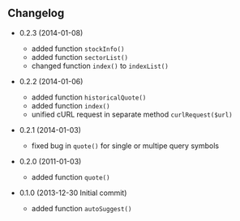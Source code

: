 Changelog
---------
- 0.2.3 (2014-01-08)

   * added function `stockInfo()`
   * added function `sectorList()`
   * changed function `index()` to `indexList()`
   
- 0.2.2 (2014-01-06)

   * added function `historicalQuote()`
   * added function `index()`
   * unified cURL request in separate method `curlRequest($url)`

- 0.2.1 (2014-01-03)

   * fixed bug in `quote()` for single or multipe query symbols

- 0.2.0 (2011-01-03)

    * added function `quote()`
    
- 0.1.0 (2013-12-30 Initial commit)

    * added function `autoSuggest()`
